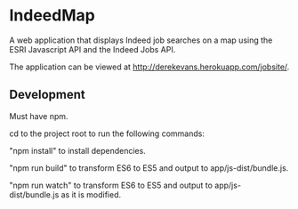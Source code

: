 # IndeedMap
A web application that displays Indeed job searches on a map using the ESRI Javascript API and the Indeed Jobs API.

The application can be viewed at http://derekevans.herokuapp.com/jobsite/.

## Development
Must have npm. 

cd to the project root to run the following commands:

"npm install" to install dependencies.

"npm run build" to transform ES6 to ES5 and output to app/js-dist/bundle.js.

"npm run watch" to transform ES6 to ES5 and output to app/js-dist/bundle.js as it is modified.


